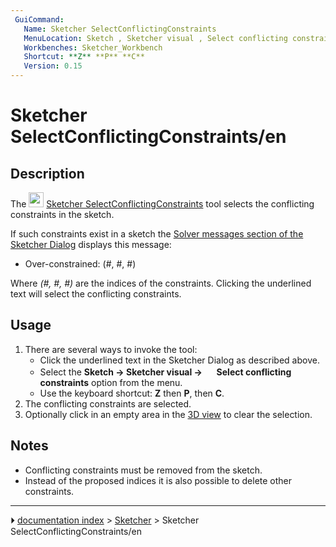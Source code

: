 ```yaml
---
 GuiCommand:
   Name: Sketcher SelectConflictingConstraints
   MenuLocation: Sketch , Sketcher visual , Select conflicting constraints
   Workbenches: Sketcher_Workbench
   Shortcut: **Z** **P** **C**
   Version: 0.15
---
```


# Sketcher SelectConflictingConstraints/en

## Description

The <img alt="" src=images/Sketcher_SelectConflictingConstraints.svg  style="width:24px;"> [Sketcher SelectConflictingConstraints](Sketcher_SelectConflictingConstraints.md) tool selects the conflicting constraints in the sketch.

If such constraints exist in a sketch the [Solver messages section of the Sketcher Dialog](Sketcher_Dialog#Solver_messages.md) displays this message:

-   Over-constrained: (#, #, #)

Where *(#, #, #)* are the indices of the constraints. Clicking the underlined text will select the conflicting constraints.

## Usage

1.  There are several ways to invoke the tool:
    -   Click the underlined text in the Sketcher Dialog as described above.
    -   Select the **Sketch → Sketcher visual → <img src="images/Sketcher_SelectConflictingConstraints.svg" width=16px> Select conflicting constraints** option from the menu.
    -   Use the keyboard shortcut: **Z** then **P**, then **C**.
2.  The conflicting constraints are selected.
3.  Optionally click in an empty area in the [3D view](3D_view.md) to clear the selection.

## Notes

-   Conflicting constraints must be removed from the sketch.
-   Instead of the proposed indices it is also possible to delete other constraints.



---
⏵ [documentation index](../README.md) > [Sketcher](Sketcher_Workbench.md) > Sketcher SelectConflictingConstraints/en
